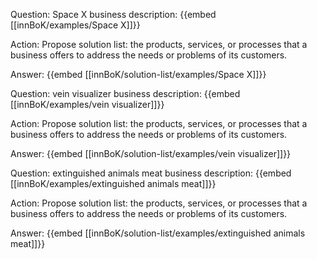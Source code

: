 Question: Space X business description:
{{embed [[innBoK/examples/Space X]]}}

Action: Propose solution list: the products, services, or processes that a business offers to address the needs or problems of its customers.

Answer:
{{embed [[innBoK/solution-list/examples/Space X]]}}

Question: vein visualizer business description:
{{embed [[innBoK/examples/vein visualizer]]}}

Action: Propose solution list: the products, services, or processes that a business offers to address the needs or problems of its customers.

Answer:
{{embed [[innBoK/solution-list/examples/vein visualizer]]}}

Question: extinguished animals meat business description:
{{embed [[innBoK/examples/extinguished animals meat]]}}

Action: Propose solution list: the products, services, or processes that a business offers to address the needs or problems of its customers.

Answer:
{{embed [[innBoK/solution-list/examples/extinguished animals meat]]}}



